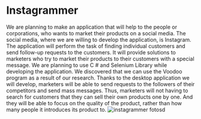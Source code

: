 # Instagrammer
We are planning to make an application that will help to the people or corporations, who wants to market their products on a social media. The social media, where we are willing to develop the application, is Instagram.
The application will perform the task of finding individual customers and send follow-up requests to the customers. It will provide solutions to marketers who try to market their products to their customers with a special message.
We are planning to use C # and Selenium Library while developing the application. We discovered that we can use the Voodoo program as a result of our research.
Thanks to the desktop application we will develop, marketers will be able to send requests to the followers of their competitors and send mass messages.
Thus, marketers will not having to search for customers that they can sell their own products one by one. And they will be able to focus on the quality of the product, rather than how many people it introduces its product to.
![instagrammer fotosd](https://user-images.githubusercontent.com/56601259/210137122-7707566e-1274-4ab4-bf96-760d58baa7e6.png)
